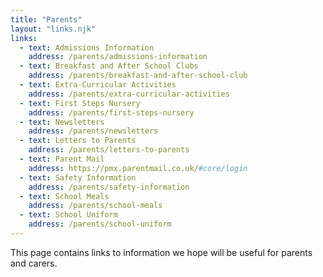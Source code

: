 ```yaml
---
title: "Parents"
layout: "links.njk"
links:
  - text: Admissions Information
    address: /parents/admissions-information
  - text: Breakfast and After School Clubs
    address: /parents/breakfast-and-after-school-club
  - text: Extra-Curricular Activities
    address: /parents/extra-curricular-activities
  - text: First Steps Nursery
    address: /parents/first-steps-nursery
  - text: Newsletters
    address: /parents/newsletters
  - text: Letters to Parents
    address: /parents/letters-to-parents
  - text: Parent Mail
    address: https://pmx.parentmail.co.uk/#core/login
  - text: Safety Information
    address: /parents/safety-information
  - text: School Meals
    address: /parents/school-meals
  - text: School Uniform
    address: /parents/school-uniform
---
```


This page contains links to information we hope will be useful for parents and carers.
